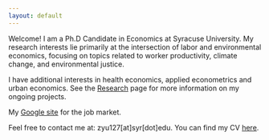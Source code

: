 ```yaml
---
layout: default
---
```


<!-- Text can be **bold**, _italic_, or ~~strikethrough~~. -->

<!-- # Header 1 -->

<!-- ## Header 2

> This is a blockquote following a header.
>
> When something is important enough, you do it even if the odds are not in your favor. -->

Welcome! I am a Ph.D Candidate in Economics at Syracuse University. My research interests lie primarily at the intersection of labor and environmental economics, focusing on topics related to worker productivity, climate change, and environmental justice. 

I have additional interests in health economics, applied econometrics and urban economics. See the [Research](./research) page for more information on my ongoing projects.

My [Google site](https://sites.google.com/view/zhanhanyu) for the job market.

Feel free to contact me at: zyu127[at]syr[dot]edu. You can find my CV [here](https://yuzhanhan.github.io/Job-Market/CV_ZhanhanYu.pdf).
